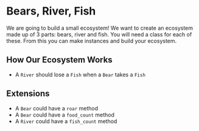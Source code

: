 # Bears, River, Fish

We are going to build a small ecosystem! We want to create an ecosystem made up of 3 parts: bears, river and fish. You will need a class for each of these. From this you can make instances and build your ecosystem.

## How Our Ecosystem Works

<!-- - A `River` should have a name e.g. "Amazon"
- A `River` should have a collection of `Fish` (an array) -->
<!-- - A `Fish` should have a name -->
<!-- - A `Bear` should have a name e.g. "Yogi"
- A `Bear` should have a type e.g. "Grizzly"
- A `Bear` should have a collection of food (an array) -->
<!-- - A `Bear` should be able to take a `Fish` from the `River` and add it to its collection of food -->
- A `River` should lose a `Fish` when a `Bear` takes a `Fish`

## Extensions

- A `Bear` could have a `roar` method
- A `Bear` could have a `food_count` method
- A `River` could have a `fish_count` method
